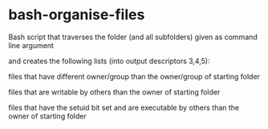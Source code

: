 # bash-organise-files
Bash script that traverses the folder (and all subfolders) given as command line argument

and creates the following lists (into output descriptors 3,4,5):

files that have different owner/group than the owner/group of starting folder

files that are writable by others than the owner of starting folder

files that have the setuid bit set and are executable by others than the owner of starting folder

